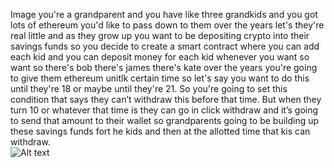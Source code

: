 Image you're a grandparent and you have like three grandkids and you got lots of ethereum you'd like to pass down to them over the years let's they're real little and as they grow up you want to be depositing crypto into their savings funds so you decide to create a smart contract where you can add each kid and you can deposit money for each kid whenever you want so want so there's bob there's james there's kate over the years you're going to give them ethereum unitlk certain time so let's say you want to do this until they're 18 or maybe until they're 21. So you're going to set this condition that says they can’t withdraw this before that time. But when they turn 10 or whatever that time is they can go in click withdraw and it’s going to send that amount to their wallet so grandparents going to be building up these savings funds fort he kids and then at the allotted time that kis can withdraw.  
<img src="/SmartConract/a/img.jpeg" alt="Alt text" title="Optional title">

